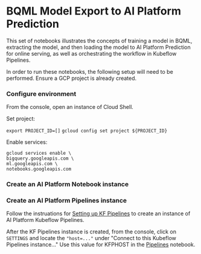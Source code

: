 # BQML Model Export to AI Platform Prediction

This set of notebooks illustrates the concepts of training a model in BQML, extracting the model, and then loading the model to AI Platform Prediction for online serving, as well as orchestrating the workflow in Kubeflow Pipelines.

In order to run these notebooks, the following setup will need to be performed.  Ensure a GCP project is already created.

### Configure environment

From the console, open an instance of Cloud Shell.

Set project:

`export PROJECT_ID=[]`
`gcloud config set project ${PROJECT_ID}`

Enable services:
```
gcloud services enable \
bigquery.googleapis.com \
ml.googleapis.com \
notebooks.googleapis.com
```
### Create an AI Platform Notebook instance



### Create an AI Platform Pipelines instance

Follow the instruations for [Setting up KF Pipelines](https://cloud.google.com/ai-platform/pipelines/docs/getting-started#set_up_your_instance) to create an instance of AI Platform Kubeflow Pipelines.

After the KF Pipelines instance is created, from the console, click on `SETTINGS` and locate the `"host=..."` under "Connect to this Kubeflow Pipelines instance..."  Use this value for KFPHOST in the [Pipelines](02-bqml-to-caip-pipeline.ipynb) notebook.



